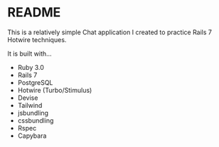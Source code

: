 # README

This is a relatively simple Chat application I created to practice Rails 7 Hotwire techniques.

It is built with...

- Ruby 3.0
- Rails 7
- PostgreSQL
- Hotwire (Turbo/Stimulus)
- Devise
- Tailwind
- jsbundling
- cssbundling
- Rspec
- Capybara